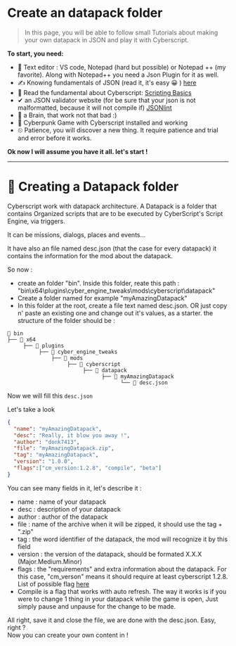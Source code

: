 # Create an datapack folder

> In this page, you will be able to follow small Tutorials about making your own datapack in JSON and play it with Cyberscript.

**To start, you need:**
- 📄 Text editor : VS code, Notepad (hard but possible) or Notepad ++ (my favorite). Along with Notepad++ you need a Json Plugin for it as well.
- ✍️ Knowing fundamentals of JSON (read it, it's easy 😀 ) [here](https://www.w3schools.com/js/js_json_intro.asp)
- 💯 Read the fundamental about Cyberscript: [Scripting Basics](scripting-basics.md)
- ✔ an JSON validator website (for be sure that your json is not malformatted, because it will not compile if) [JSONlint](https://jsonlint.com/)
- 🧠 a Brain, that work not that bad :)
- 🥇 Cyberpunk Game with Cyberscript installed and working
- ⏲ Patience, you will discover a new thing. It require patience and trial and error before it works.
  
**Ok now I will assume you have it all. let's start !**<hr>

# 📁 Creating a Datapack folder

Cyberscript work with datapack architecture. A Datapack is a folder that contains Organized scripts that are to be executed by CyberScript's Script Engine, via triggers.

It can be missions, dialogs, places and events...

It have also an file named desc.json (that the case for every datapack) it contains the information for the mod about the datapack.

So now :
- create an folder "bin". Inside this folder, reate this path : "bin\x64\plugins\cyber_engine_tweaks\mods\cyberscript\datapack\"
- Create a folder named for example "myAmazingDatapack"
- In this folder at the root, create a file text named desc.json. OR just copy n' paste an existing one and change out it's values, as a starter.
the structure of the folder should be :


```structure
📁 bin
├── 📁 x64
     ├── 📁 plugins
          ├── 📁 cyber_engine_tweaks
              ├── 📁 mods
                   ├── 📁 cyberscript  
                        ├── 📁 datapack  
                              ├── 📁 myAmazingDatapack  
                                    └── 📃 desc.json
```



  
Now we will fill this `desc.json`

Let's take a look

```json
{
  "name": "myAmazingDatapack",
  "desc": "Really, it blow you away !",
  "author": "donk7413",
  "file": "myAmazingDatapack.zip",
  "tag": "myAmazingDatapack",
  "version": "1.0.0",
  "flags":["cm_version:1.2.8", "compile", "beta"]
}
```

You can see many fields in it, let's describe it :

- name : name of your datapack
- desc : description of your datapack
- author : author of the datapack
- file : name of the archive when it will be zipped, it should use the tag + ".zip"
- tag : the word identifier of the datapack, the mod will recognize it by this field
- version : the version of the datapack, should be formated X.X.X (Major.Medium.Minor)
- flags : the "requirements" and extra information about the datapack. For this case, "cm_verson" means it should require at least cyberscript 1.2.8. List of possible flag [here](datapack-flag.md)
- Compile is a flag that works with auto refresh. The way it works is if you were to change 1 thing in your datapack while the game is open, Just simply pause and unpause for the change to be made.

All right, save it and close the file, we are done with the desc.json. Easy, right ?<br>
Now you can create your own content in !
